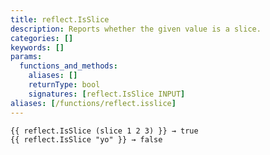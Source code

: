```yaml
---
title: reflect.IsSlice
description: Reports whether the given value is a slice.
categories: []
keywords: []
params:
  functions_and_methods:
    aliases: []
    returnType: bool
    signatures: [reflect.IsSlice INPUT]
aliases: [/functions/reflect.isslice]
---
```


```go-html-template
{{ reflect.IsSlice (slice 1 2 3) }} → true
{{ reflect.IsSlice "yo" }} → false
```
